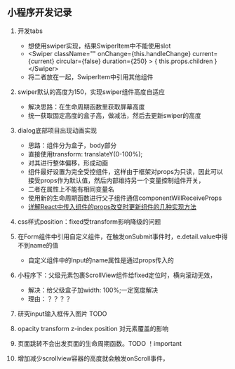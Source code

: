 ## 小程序开发记录
1. 开发tabs
	* 想使用swiper实现，结果SwiperItem中不能使用slot
	* \<Swiper 
                className=""
                onChange={this.handleChange}
                current={current}
                circular={false}
                duration={250}
                >
                    { this.props.children }
                \</Swiper>
    * 将二者放在一起，SwiperItem中引用其他组件
                
1. swiper默认的高度为150，实现swiper组件高度自适应
	* 解决思路：在生命周期函数里获取屏幕高度
	* 统一获取固定高度的盒子高，做减法，然后去更新swiper的高度

1. dialog底部项目出现动画实现
	* 思路：组件分为盒子，body部分
	* 直接使用transform: translateY(0-100%);
	* 对其进行整体偏移，形成动画
	* 组件最好设置为完全受控组件，这样由于框架对props为只读，因此可以接受props作为默认值，然后内部维持另一个变量控制组件开关，
	* 二者在属性上不能有相同变量名
	* 使用新的生命周期函数进行父子组件通信componentWillReceiveProps
	* [详解React中传入组件的props改变时更新组件的几种实现方法](https://www.jb51.net/article/147331.htm)

1. css样式position：fixed受transform影响降级的问题

1. 在Form组件中引用自定义组件，在触发onSubmit事件时，e.detail.value中得不到name的值
	* 自定义组件中的Input的name属性是通过props传入的

1. 小程序下：父级元素包裹ScrollView组件给fixed定位时，横向滚动无效，
	* 解决：给父级盒子加width: 100%;一定宽度解决
	* 理由：？？？？

1. 研究input输入框传入图片  TODO

1. opacity transform z-index position 对元素覆盖的影响

1. 页面跳转不会出发页面的生命周期函数。TODO 	！important

1. 增加减少scrollview容器的高度就会触发onScroll事件，